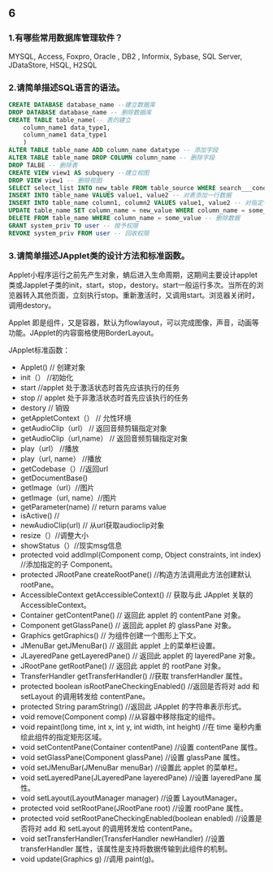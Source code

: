 ## 6
### 1.有哪些常用数据库管理软件？
MYSQL, Access, Foxpro, Oracle , DB2 , Informix, Sybase, SQL Server, JDataStore, HSQL, H2SQL
### 2.请简单描述SQL语言的语法。
```sql
CREATE DATABASE database_name --建立数据库
DROP DATABASE database_name -- 删除数据库
CREATE TABLE table_name(-- 表的建立
	column_name1 data_type1,
	column_name1 data_type1
	)
ALTER TABLE table_name ADD column_name datatype -- 添加字段
ALTER TABLE table_name DROP COLUMN column_name -- 删除字段
DROP TALBE -- 删除表
CREATE VIEW view1 AS subquery --建立视图
DROP VIEW view1 -- 删除视图
SELECT select_list INTO new_table FROM table_source WHERE search___condition1 GROUP BY expression HAVING search_option2 ORDER BY order_expression ASC -- 查询字段
INSERT INTO table_name VALUES value1, value2 -- 对表添加一行数据
INSERT INTO table_name column1, column2 VALUES value1, value2 -- 对指定字段添加数据
UPDATE table_name SET column_name = new_value WHERE column_name = some_value -- 修改数据
DELETE FROM table_name WHERE column_name = some_value -- 删除数据
GRANT system_priv TO user -- 授予权限
REVOKE system_priv FROM user -- 回收权限
```
### 3.请简单描述JApplet类的设计方法和标准函数。
Applet小程序运行之前先产生对象，蚺后进入生命周期，这期间主要设计applet类或Japplet子类的init，start，stop，destory。start一般运行多次。当所在的浏览器转入其他页面，立刻执行stop。重新激活时，又调用start。浏览器关闭时，调用destory。

Applet 即是组件，又是容器，默认为flowlayout，可以完成图像，声音，动画等功能。JApplet的内容窗格使用BorderLayout。

JApplet标准函数：
- Applet() // 创建对象
- init（） //初始化
- start //applet 处于激活状态时首先应该执行的任务
- stop // applet 处于非激活状态时首先应该执行的任务
- destory // 销毁
- getAppletContext（） // 允性环境
- getAudioClip（url） // 返回音频剪辑指定对象
- getAudioClip（url,name） // 返回音频剪辑指定对象
- play（url） //播放
- play（url, name） //播放
- getCodebase（）//返回url
- getDocumentBase()
- getImage（url）//图片
- getImage（url, name）//图片
- getParameter(name) // return params value
- isActive() //
- newAudioClip(url) // 从url获取audioclip对象
- resize（）//调整大小
- showStatus（）//现实msg信息
- protected  void	addImpl(Component comp, Object constraints, int index) //添加指定的子 Component。
- protected  JRootPane	createRootPane() 
          //构造方法调用此方法创建默认 rootPane。
- AccessibleContext	getAccessibleContext() 
         // 获取与此 JApplet 关联的 AccessibleContext。
- Container	getContentPane() 
         // 返回此 applet 的 contentPane 对象。
- Component	getGlassPane() 
        //  返回此 applet 的 glassPane 对象。
- Graphics	getGraphics() 
         // 为组件创建一个图形上下文。
- JMenuBar	getJMenuBar() 
        //  返回此 applet 上的菜单栏设置。
- JLayeredPane	getLayeredPane() 
         // 返回此 applet 的 layeredPane 对象。
- JRootPane	getRootPane() 
         // 返回此 applet 的 rootPane 对象。
- TransferHandler	getTransferHandler() 
          //获取 transferHandler 属性。
- protected  boolean	isRootPaneCheckingEnabled() 
          //返回是否将对 add 和 setLayout 的调用转发给 contentPane。
- protected  String	paramString() 
          //返回此 JApplet 的字符串表示形式。
- void	remove(Component comp) 
          //从容器中移除指定的组件。
- void	repaint(long time, int x, int y, int width, int height) 
          //在 time 毫秒内重绘此组件的指定矩形区域。
- void	setContentPane(Container contentPane) 
          //设置 contentPane 属性。
- void	setGlassPane(Component glassPane) 
          //设置 glassPane 属性。
- void	setJMenuBar(JMenuBar menuBar) 
          //设置此 applet 的菜单栏。
- void	setLayeredPane(JLayeredPane layeredPane) 
          //设置 layeredPane 属性。
- void	setLayout(LayoutManager manager) 
          //设置 LayoutManager。
- protected  void	setRootPane(JRootPane root) 
          //设置 rootPane 属性。
- protected  void	setRootPaneCheckingEnabled(boolean enabled) 
          //设置是否将对 add 和 setLayout 的调用转发给 contentPane。
- void	setTransferHandler(TransferHandler newHandler) 
          //设置 transferHandler 属性，该属性是支持将数据传输到此组件的机制。
- void	update(Graphics g) 
          //调用 paint(g)。
